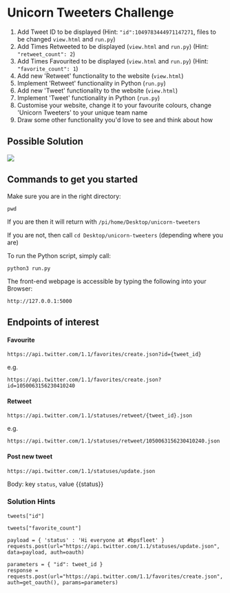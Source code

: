 # Unicorn Tweeters Challenge

1. Add Tweet ID to be displayed (Hint:
```"id":1049783444971147271```, files to be changed ```view.html``` and ```run.py```)
2. Add Times Retweeted to be displayed (```view.html``` and ```run.py```) (Hint: ```"retweet_count": 2```)
3. Add Times Favourited to be displayed (```view.html``` and ```run.py```) (Hint: ```"favorite_count": 1```)
4. Add new 'Retweet' functionality to the website (```view.html```)
5. Implement 'Retweet' functionality in Python (```run.py```)
6. Add new 'Tweet' functionality to the website (```view.html```)
7. Implement 'Tweet' functionality in Python (```run.py```)
8. Customise your website, change it to your favourite colours, change 'Unicorn Tweeters' to your unique team name
9. Draw some other functionality you'd love to see and think about how

## Possible Solution
![](solution.png)

## Commands to get you started

Make sure you are in the right directory:

```
pwd
```

If you are then it will return with ```/pi/home/Desktop/unicorn-tweeters```

If you are not, then call ```cd Desktop/unicorn-tweeters``` (depending where you are)

To run the Python script, simply call:

```
python3 run.py
```

The front-end webpage is accessible by typing the following into your Browser:

```
http://127.0.0.1:5000
```

## Endpoints of interest

#### Favourite

```
https://api.twitter.com/1.1/favorites/create.json?id={tweet_id}
```
e.g.
```
https://api.twitter.com/1.1/favorites/create.json?id=1050063156230410240
```

#### Retweet

```
https://api.twitter.com/1.1/statuses/retweet/{tweet_id}.json
```
e.g.
```
https://api.twitter.com/1.1/statuses/retweet/1050063156230410240.json
```

#### Post new tweet

```
https://api.twitter.com/1.1/statuses/update.json
```

Body: key ```status```, value {{status}}


### Solution Hints

```
tweets["id"]
```

```
tweets["favorite_count"]
```

```
payload = { 'status' : 'Hi everyone at #bpsfleet' }
requests.post(url="https://api.twitter.com/1.1/statuses/update.json", data=payload, auth=oauth)
```

```
parameters = { "id": tweet_id }
response = requests.post(url="https://api.twitter.com/1.1/favorites/create.json", auth=get_oauth(), params=parameters)
```
